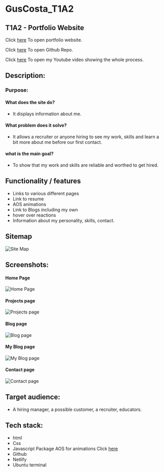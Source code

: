 # GusCosta_T1A2

## T1A2 - Portfolio Website

Click [here](https://guscostat1a2.netlify.app/) To open portfolio website.

Click [here](https://github.com/Guscosta88/GusCosta_T1A2) To open Github Repo.

Click [here](https://youtu.be/qFXFjf9qJko) To open my Youtube video showing the whole process.


## **Description:**

### **Purpose:**

#### **What does the site do?**
- It displays information about me.

#### **What problem does it solve?**
- It allows a recruiter or anyone hiring to see my work, skills and learn a bit more about me before our first contact.

#### **what is the main goal?**
- To show that my work and skills are reliable and worthed to get hired.

## **Functionality / features**
- Links to various different pages
- Link to resume
- AOS animations
- Link to Blogs including my own
- hover over reactions
- Information about my personality, skills, contact.


## **Sitemap**
![Site Map](./docs/T1A2Sitemap.png)

## **Screenshots:**

#### **Home Page**
![Home Page](./docs/home.jpg)

#### **Projects page**
![Projects page](./docs/projects.jpg)

#### **Blog page**
![Blog page](./docs/blog.jpg)

#### **My Blog page**
![My Blog page](./docs/myblog.jpg)

#### **Contact page**
![Contact page](./docs/contact.jpg)

## **Target audience:**

- A hiring manager, a possible customer, a recruiter, educators.


## **Tech stack:**

- html 
- Css 
- Javascript Package AOS for animations Click [here](https://github.com/michalsnik/aos)
- Github 
- Netlify 
- Ubuntu terminal 